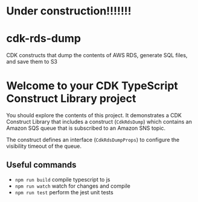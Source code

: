 # Under construction!!!!!!!

# cdk-rds-dump

CDK constructs that dump the contents of AWS RDS, generate SQL files, and save them to S3

# Welcome to your CDK TypeScript Construct Library project

You should explore the contents of this project. It demonstrates a CDK Construct Library that includes a construct (`CdkRdsDump`)
which contains an Amazon SQS queue that is subscribed to an Amazon SNS topic.

The construct defines an interface (`CdkRdsDumpProps`) to configure the visibility timeout of the queue.

## Useful commands

* `npm run build`   compile typescript to js
* `npm run watch`   watch for changes and compile
* `npm run test`    perform the jest unit tests
